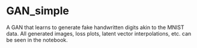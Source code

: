 # GAN_simple
A GAN that learns to generate fake handwritten digits akin to the MNIST data.
All generated images, loss plots, latent vector interpolations, etc. can be seen in the notebook.
